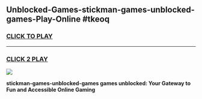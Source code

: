 
## Unblocked-Games-stickman-games-unblocked-games-Play-Online #tkeoq
<h3>
<a href="https://news.freeplayer.one?title=stickman-games-unblocked-games&ref=3">CLICK TO PLAY</a></h3>
<hr>

<h3>
<a href="https://news.freeplayer.one?title=stickman-games-unblocked-games&ref=3">CLICK 2 PLAY</a>
  
</h3>

<a href="https://news.freeplayer.one?title=stickman-games-unblocked-games&ref=3"><img src="https://clearcache.store/games.png"></a>


**stickman-games-unblocked-games games unblocked: Your Gateway to Fun and Accessible Online Gaming**
